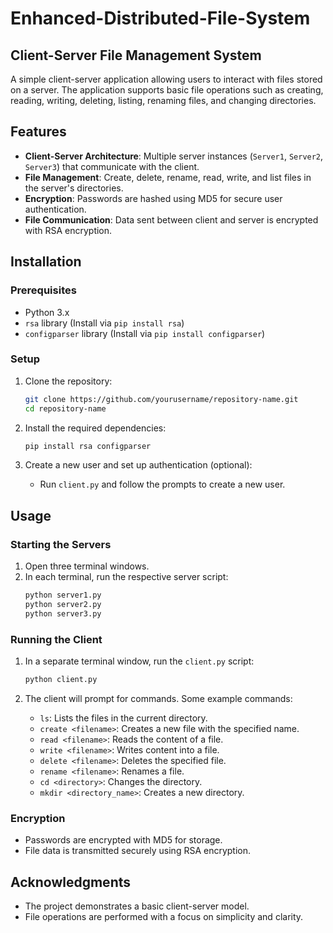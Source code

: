 # Enhanced-Distributed-File-System 
## Client-Server File Management System

A simple client-server application allowing users to interact with files stored on a server. The application supports basic file operations such as creating, reading, writing, deleting, listing, renaming files, and changing directories.

## Features
- **Client-Server Architecture**: Multiple server instances (`Server1`, `Server2`, `Server3`) that communicate with the client.
- **File Management**: Create, delete, rename, read, write, and list files in the server's directories.
- **Encryption**: Passwords are hashed using MD5 for secure user authentication.
- **File Communication**: Data sent between client and server is encrypted with RSA encryption.

## Installation

### Prerequisites
- Python 3.x
- `rsa` library (Install via `pip install rsa`)
- `configparser` library (Install via `pip install configparser`)

### Setup
1. Clone the repository:
    ```bash
    git clone https://github.com/yourusername/repository-name.git
    cd repository-name
    ```

2. Install the required dependencies:
    ```bash
    pip install rsa configparser
    ```

3. Create a new user and set up authentication (optional):
    - Run `client.py` and follow the prompts to create a new user.

## Usage

### Starting the Servers
1. Open three terminal windows.
2. In each terminal, run the respective server script:
    ```bash
    python server1.py
    python server2.py
    python server3.py
    ```

### Running the Client
1. In a separate terminal window, run the `client.py` script:
    ```bash
    python client.py
    ```

2. The client will prompt for commands. Some example commands:
    - `ls`: Lists the files in the current directory.
    - `create <filename>`: Creates a new file with the specified name.
    - `read <filename>`: Reads the content of a file.
    - `write <filename>`: Writes content into a file.
    - `delete <filename>`: Deletes the specified file.
    - `rename <filename>`: Renames a file.
    - `cd <directory>`: Changes the directory.
    - `mkdir <directory_name>`: Creates a new directory.

### Encryption
- Passwords are encrypted with MD5 for storage.
- File data is transmitted securely using RSA encryption.

## Acknowledgments

- The project demonstrates a basic client-server model.
- File operations are performed with a focus on simplicity and clarity.
